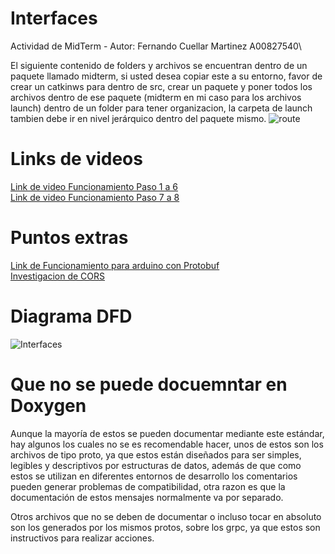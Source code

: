 # Interfaces
Actividad de MidTerm - Autor: Fernando Cuellar Martinez A00827540\

El siguiente contenido de folders y archivos se encuentran dentro de un paquete llamado midterm, si usted desea copiar este a su entorno, favor de crear un catkinws para dentro de src, crear un paquete y poner todos los archivos dentro de ese paquete (midterm en mi caso para los archivos launch) dentro de un folder para tener organizacion, la carpeta de launch tambien debe ir en nivel jerárquico dentro del paquete mismo.
![route](https://github.com/fercuellar/Interfaces/assets/58601693/8dbd2062-30b5-492a-81dd-d5fb499c6a11)


# Links de videos
[Link de video Funcionamiento Paso 1 a 6](https://drive.google.com/file/d/1emYHH88Ft-TMoo0sp1uwgtTFQWfG-5P-/view?usp=share_link)\
[Link de video Funcionamiento Paso 7 a 8](https://drive.google.com/file/d/1lwl2GcAH6AmOw8Fl-fXwjXSztrc1P0Hp/view?usp=sharing)

# Puntos extras
[Link de Funcionamiento para arduino con Protobuf](https://drive.google.com/file/d/1giKIJEYNWWy6wwcf7OErQ0WSMvJpdxPN/view?usp=share_link)\
[Investigacion de CORS](https://github.com/fercuellar/Interfaces/blob/master/CORS/CORS-Extra%20Points.pdf)

# Diagrama DFD
![Interfaces](https://github.com/fercuellar/Interfaces/assets/58601693/359852f7-0fe3-494e-be3d-12df2e0dbe75)

# Que no se puede docuemntar en Doxygen 

Aunque la mayoría de estos se pueden documentar mediante este estándar, hay algunos los cuales no se es recomendable hacer, unos de estos son los archivos de tipo proto, ya que estos están diseñados para ser simples, legibles y descriptivos por estructuras de datos, además de que como estos se utilizan en diferentes entornos de desarrollo los comentarios pueden generar problemas de compatibilidad, otra razon es que la documentación de estos mensajes normalmente va por separado.

Otros archivos que no se deben de documentar o incluso tocar en absoluto son los generados por los mismos protos, sobre los grpc, ya que estos son instructivos para realizar acciones.
